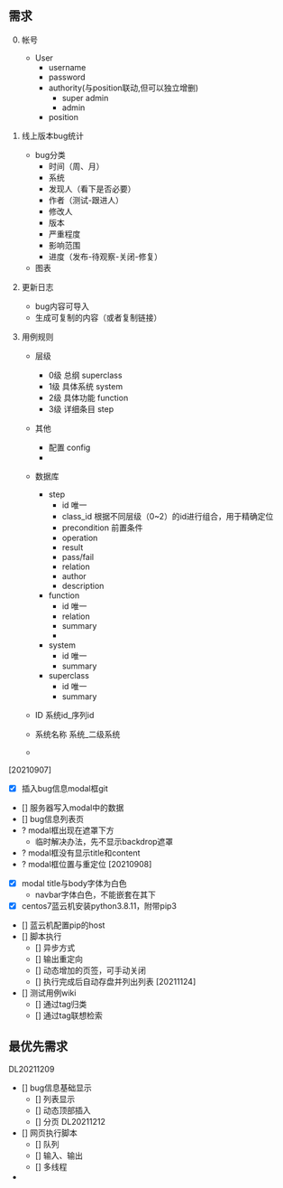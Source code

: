 ## 需求

0. 帐号
    - User
        - username
        - password
        - authority(与position联动,但可以独立增删)
            - super admin
            - admin
        - position

1. 线上版本bug统计
    - bug分类
        - 时间（周、月）
        - 系统
        - 发现人（看下是否必要）
        - 作者（测试-跟进人）
        - 修改人
        - 版本
        - 严重程度
        - 影响范围
        - 进度（发布-待观察-关闭-修复）
    - 图表
2. 更新日志
    - bug内容可导入
    - 生成可复制的内容（或者复制链接）
<!-- 3. 策划占用配置表格功能 -->

3. 用例规则
    - 层级
        - 0级 总纲 superclass 
        - 1级 具体系统 system
        - 2级 具体功能 function
        - 3级 详细条目 step
    - 其他
        - 配置 config
        - 
    - 数据库
        - step
            - id 唯一
            - class_id 根据不同层级（0~2）的id进行组合，用于精确定位
            - precondition 前置条件
            - operation
            - result
            - pass/fail
            - relation
            - author
            - description
        - function
            - id 唯一
            - relation
            - summary
            - 
        - system
            - id 唯一
            - summary
        - superclass
            - id 唯一
            - summary

    - ID 系统id_序列id
    - 系统名称 系统_二级系统
    - 

[20210907]
- [x] 插入bug信息modal框git
- [] 服务器写入modal中的数据
- [] bug信息列表页
- ? modal框出现在遮罩下方
    - 临时解决办法，先不显示backdrop遮罩
- ? modal框没有显示title和content
- ? modal框位置与重定位
[20210908]
- [x] modal title与body字体为白色
    - navbar字体白色，不能嵌套在其下
- [x] centos7蓝云机安装python3.8.11，附带pip3
- [] 蓝云机配置pip的host
- [] 脚本执行
    - [] 异步方式
    - [] 输出重定向
    - [] 动态增加的页签，可手动关闭
    - [] 执行完成后自动存盘并列出列表
[20211124]
- [] 测试用例wiki
    - [] 通过tag归类
    - [] 通过tag联想检索

## 最优先需求
DL20211209
- [] bug信息基础显示
    - [] 列表显示
    - [] 动态顶部插入
    - [] 分页
DL20211212
- [] 网页执行脚本
    - [] 队列
    - [] 输入、输出
    - [] 多线程
- 

